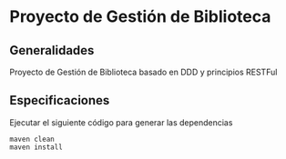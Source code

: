 # Proyecto de Gestión de Biblioteca

## Generalidades
Proyecto de Gestión de Biblioteca basado en DDD y principios RESTFul
 
## Especificaciones
Ejecutar el siguiente código para generar las dependencias

```
maven clean
maven install